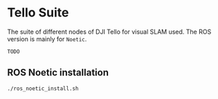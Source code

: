 # Tello Suite 
The suite of different nodes of DJI Tello for visual SLAM used. The ROS version is mainly for `Noetic`. 

`TODO`
## ROS Noetic installation
```bash
./ros_noetic_install.sh
```